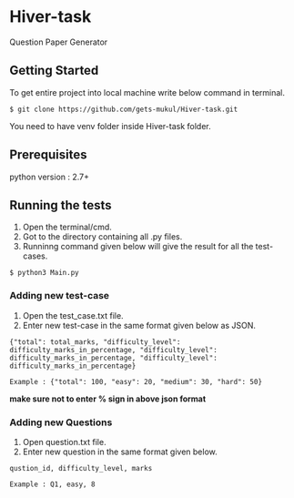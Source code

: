 # Hiver-task
Question Paper Generator

## Getting Started
To get entire project into local machine write below command in terminal.

`$ git clone https://github.com/gets-mukul/Hiver-task.git`


You need to have venv folder inside  Hiver-task folder.

## Prerequisites
python version : 2.7+

## Running the tests
1. Open the terminal/cmd.
2. Got to the directory containing all .py files.
3. Runninng command given below will give the result for all the test-cases.

`$ python3 Main.py `

### Adding new test-case
1. Open the test_case.txt file.
2. Enter new test-case in the same format given below as JSON.

`{"total": total_marks, "difficulty_level": difficulty_marks_in_percentage, "difficulty_level": difficulty_marks_in_percentage, "difficulty_level": difficulty_marks_in_percentage}`

`Example : {"total": 100, "easy": 20, "medium": 30, "hard": 50}`


**make sure not to enter % sign in above json format**

### Adding new Questions
1. Open question.txt file.
2. Enter new question in the same format given below.

`qustion_id, difficulty_level, marks`

`Example : Q1, easy, 8`



